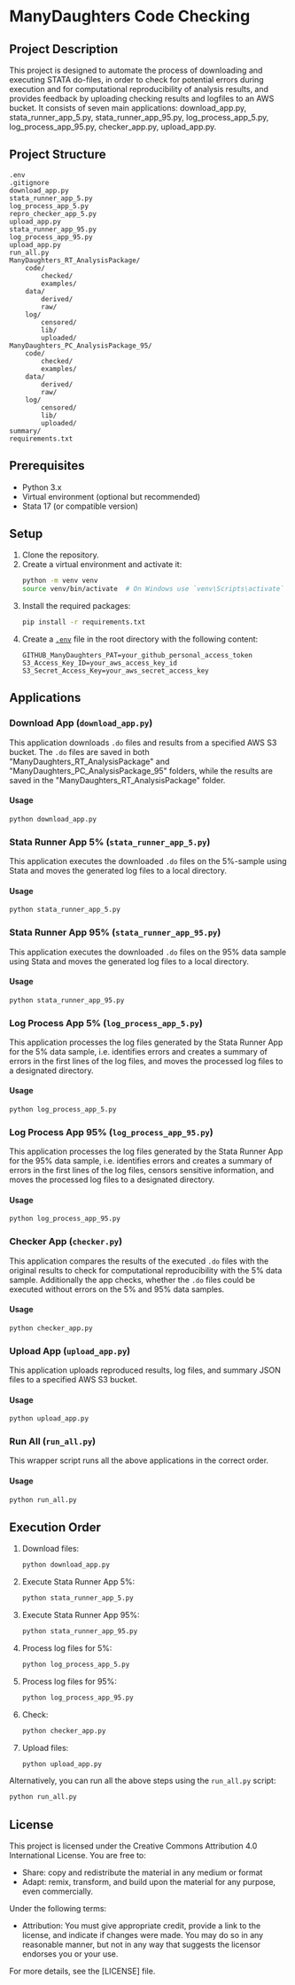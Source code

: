 # ManyDaughters Code Checking

## Project Description
This project is designed to automate the process of downloading and executing STATA do-files, in order to check for potential errors during execution and for computational reproducibility of analysis results, and provides feedback by uploading checking results and logfiles to an AWS bucket. It consists of seven main applications: download_app.py, stata_runner_app_5.py, stata_runner_app_95.py, log_process_app_5.py, log_process_app_95.py, checker_app.py, upload_app.py.

## Project Structure
```
.env
.gitignore
download_app.py
stata_runner_app_5.py
log_process_app_5.py
repro_checker_app_5.py
upload_app.py
stata_runner_app_95.py
log_process_app_95.py
upload_app.py
run_all.py
ManyDaughters_RT_AnalysisPackage/
    code/
        checked/
        examples/
    data/
        derived/
        raw/
    log/
        censored/
        lib/
        uploaded/
ManyDaughters_PC_AnalysisPackage_95/
    code/
        checked/
        examples/
    data/
        derived/
        raw/
    log/
        censored/
        lib/
        uploaded/
summary/
requirements.txt
```

## Prerequisites

- Python 3.x
- Virtual environment (optional but recommended)
- Stata 17 (or compatible version)

## Setup

1. Clone the repository.
2. Create a virtual environment and activate it:
    ```sh
    python -m venv venv
    source venv/bin/activate  # On Windows use `venv\Scripts\activate`
    ```
3. Install the required packages:
    ```sh
    pip install -r requirements.txt
    ```
4. Create a [`.env`](.env ) file in the root directory with the following content:
    ```
    GITHUB_ManyDaughters_PAT=your_github_personal_access_token
    S3_Access_Key_ID=your_aws_access_key_id
    S3_Secret_Access_Key=your_aws_secret_access_key
    ```

## Applications

### Download App (`download_app.py`)

This application downloads `.do` files and results from a specified AWS S3 bucket. The `.do` files are saved in both "ManyDaughters_RT_AnalysisPackage" and "ManyDaughters_PC_AnalysisPackage_95" folders, while the results are saved in the "ManyDaughters_RT_AnalysisPackage" folder.

#### Usage

```sh
python download_app.py
```

### Stata Runner App 5% (`stata_runner_app_5.py`)

This application executes the downloaded `.do` files on the 5%-sample using Stata and moves the generated log files to a local directory.

#### Usage

```sh
python stata_runner_app_5.py
```

### Stata Runner App 95% (`stata_runner_app_95.py`)

This application executes the downloaded `.do` files on the 95% data sample using Stata and moves the generated log files to a local directory.

#### Usage

```sh
python stata_runner_app_95.py
```

### Log Process App 5% (`log_process_app_5.py`)

This application processes the log files generated by the Stata Runner App for the 5% data sample, i.e. identifies errors and creates a summary of errors in the first lines of the log files, and moves the processed log files to a designated directory.

#### Usage

```sh
python log_process_app_5.py
```

### Log Process App 95% (`log_process_app_95.py`)

This application processes the log files generated by the Stata Runner App for the 95% data sample, i.e. identifies errors and creates a summary of errors in the first lines of the log files, censors sensitive information, and moves the processed log files to a designated directory.

#### Usage

```sh
python log_process_app_95.py
```

### Checker App (`checker.py`)

This application compares the results of the executed `.do` files with the original results to check for computational reproducibility with the 5% data sample. Additionally the app checks, whether the `.do` files could be executed without errors on the 5% and 95% data samples.

#### Usage

```sh
python checker_app.py
```

### Upload App (`upload_app.py`)

This application uploads reproduced results, log files, and summary JSON files to a specified AWS S3 bucket.

#### Usage

```sh
python upload_app.py
```

### Run All (`run_all.py`)

This wrapper script runs all the above applications in the correct order.

#### Usage

```sh
python run_all.py
```

## Execution Order

1. Download files:
    ```sh
    python download_app.py
    ```

2. Execute Stata Runner App 5%:
    ```sh
    python stata_runner_app_5.py
    ```

3. Execute Stata Runner App 95%:
    ```sh
    python stata_runner_app_95.py
    ```

4. Process log files for 5%:
    ```sh
    python log_process_app_5.py
    ```

5. Process log files for 95%:
    ```sh
    python log_process_app_95.py
    ```

6. Check:
    ```sh
    python checker_app.py
    ```

7. Upload files:
    ```sh
    python upload_app.py
    ```

Alternatively, you can run all the above steps using the `run_all.py` script:

```sh
python run_all.py
```

## License

This project is licensed under the Creative Commons Attribution 4.0 International License. You are free to:

- Share: copy and redistribute the material in any medium or format
- Adapt: remix, transform, and build upon the material for any purpose, even commercially.

Under the following terms:

- Attribution: You must give appropriate credit, provide a link to the license, and indicate if changes were made. You may do so in any reasonable manner, but not in any way that suggests the licensor endorses you or your use.

For more details, see the [LICENSE] file.
